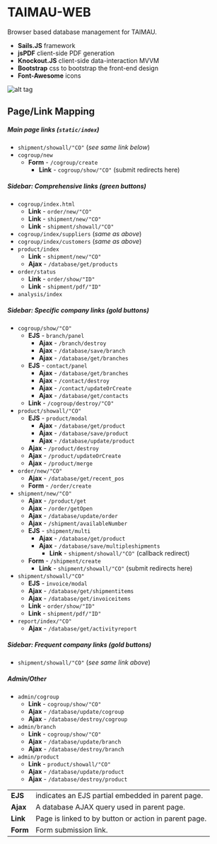 # TAIMAU-WEB
Browser based database management for TAIMAU.

- **Sails.JS** framework
- **jsPDF** client-side PDF generation
- **Knockout.JS** client-side data-interaction MVVM
- **Bootstrap** css to bootstrap the front-end design
- **Font-Awesome** icons

![alt tag](https://dl.dropboxusercontent.com/u/49722688/images/taimau_screenshot.png)

## Page/Link Mapping
##### Main page links (`static/index`)
- `shipment/showall/"CO"` (*see same link below*)
- `cogroup/new`
    - **Form** - `/cogroup/create`
        - **Link** - `cogroup/show/"CO"` (submit redirects here)

##### Sidebar: Comprehensive links (green buttons)
- `cogroup/index.html`
    - **Link** - `order/new/"CO"`
    - **Link** - `shipment/new/"CO"`
    - **Link** - `shipment/showall/"CO"`
- `cogroup/index/suppliers` (*same as above*)
- `cogroup/index/customers` (*same as above*)
- `product/index`
    - **Link** - `shipment/new/"CO"`
    - **Ajax** - `/database/get/products`
- `order/status`
    - **Link** - `order/show/"ID"`
    - **Link** - `shipment/pdf/"ID"`
- `analysis/index`

##### Sidebar: Specific company links (gold buttons)
- `cogroup/show/"CO"`
    - **EJS** - `branch/panel`
        - **Ajax** - `/branch/destroy`
        - **Ajax** - `/database/save/branch`
        - **Ajax** - `/database/get/branches`
    - **EJS** - `contact/panel`
        - **Ajax** - `/database/get/branches`
        - **Ajax** - `/contact/destroy`
        - **Ajax** - `/contact/updateOrCreate`
        - **Ajax** - `/database/get/contacts`
    - **Link** - `/cogroup/destroy/"CO"`
- `product/showall/"CO"`
    - **EJS** - `product/modal`
        - **Ajax** - `/database/get/product`
        - **Ajax** - `/database/save/product`
        - **Ajax** - `/database/update/product`
    - **Ajax** - `/product/destroy`
    - **Ajax** - `/product/updateOrCreate`
    - **Ajax** - `/product/merge`
- `order/new/"CO"`
    - **Ajax** - `/database/get/recent_pos`
    - **Form** - `/order/create`
- `shipment/new/"CO"`
    - **Ajax** - `/product/get`
    - **Ajax** - `/order/getOpen`
    - **Ajax** - `/database/update/order`
    - **Ajax** - `/shipment/availableNumber`
    - **EJS** - `shipment/multi`
        - **Ajax** - `/database/get/product`
        - **Ajax** - `/database/save/multipleshipments`
            - **Link** - `shipment/showall/"CO"` (callback redirect)
    - **Form** - `/shipment/create`
        - **Link** - `shipment/showall/"CO"` (submit redirects here)
- `shipment/showall/"CO"`
    - **EJS** - `invoice/modal`
    - **Ajax** - `/database/get/shipmentitems`
    - **Ajax** - `/database/get/invoiceitems`
    - **Link** - `order/show/"ID"`
    - **Link** - `shipment/pdf/"ID"`
- `report/index/"CO"`
    - **Ajax** - `/database/get/activityreport`

##### Sidebar: Frequent company links (gold buttons)
- `shipment/showall/"CO"` (*see same link above*)

##### Admin/Other
- `admin/cogroup`
    - **Link** - `cogroup/show/"CO"`
    - **Ajax** - `/database/update/cogroup`
    - **Ajax** - `/database/destroy/cogroup`
- `admin/branch`
    - **Link** - `cogroup/show/"CO"`
    - **Ajax** - `/database/update/branch`
    - **Ajax** - `/database/destroy/branch`
- `admin/product`
    - **Link** - `product/showall/"CO"`
    - **Ajax** - `/database/update/product`
    - **Ajax** - `/database/destroy/product`

|   |   |
|---|---|
| **EJS** | indicates an EJS partial embedded in parent page. |
| **Ajax** | A database AJAX query used in parent page. |
| **Link** | Page is linked to by button or action in parent page. |
| **Form** | Form submission link. |
